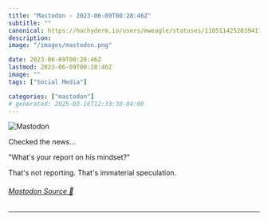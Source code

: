 ```yaml
---
title: "Mastodon - 2023-06-09T00:28:46Z"
subtitle: ""
canonical: https://hachyderm.io/users/mweagle/statuses/110511425203941788
description:
image: "/images/mastodon.png"

date: 2023-06-09T00:28:46Z
lastmod: 2023-06-09T00:28:46Z
image: ""
tags: ["Social Media"]

categories: ["mastodon"]
# generated: 2025-03-16T12:33:30-04:00
---
```

![Mastodon](/images/mastodon.png)

<p>Checked the news...</p><p>&quot;What&#39;s your report on his mindset?&quot;</p><p>That&#39;s not reporting. That&#39;s immaterial speculation.</p>


###### [Mastodon Source 🐘](https://hachyderm.io/@mweagle/110511425203941788)

___
